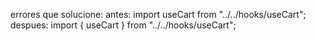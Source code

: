 errores que solucione:
antes: 
import useCart from "../../hooks/useCart";
despues:
import { useCart } from "../../hooks/useCart";